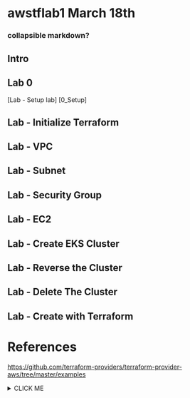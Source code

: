 # awstflab1 March 18th

### collapsible markdown?



## Intro
## Lab 0 
[Lab - Setup lab] [0_Setup]
## Lab - Initialize Terraform
## Lab - VPC
## Lab - Subnet
## Lab - Security Group
## Lab - EC2

## Lab - Create EKS Cluster
## Lab - Reverse the Cluster
## Lab - Delete The Cluster
## Lab - Create with Terraform

# References

https://github.com/terraform-providers/terraform-provider-aws/tree/master/examples

<details>
<summary>CLICK ME</summary>
<p>
#### yes, even hidden code blocks!

```python
print("hello world!")
```
</p>
</details>